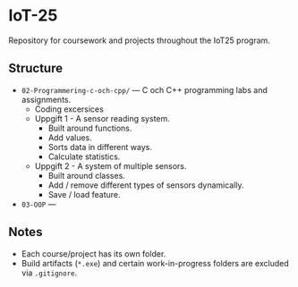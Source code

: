 # IoT-25

Repository for coursework and projects throughout the IoT25 program.

## Structure
- `02-Programmering-c-och-cpp/` — C och C++ programming labs and assignments.
    - Coding excersices
    - Uppgift 1 - A sensor reading system.
        - Built around functions.
        - Add values.
        - Sorts data in different ways.
        - Calculate statistics.
    - Uppgift 2 - A system of multiple sensors.
        - Built around classes.
        - Add / remove different types of sensors dynamically.
        - Save / load feature.
- `03-OOP` —


## Notes
- Each course/project has its own folder.
- Build artifacts (`*.exe`) and certain work-in-progress folders are excluded via `.gitignore`.